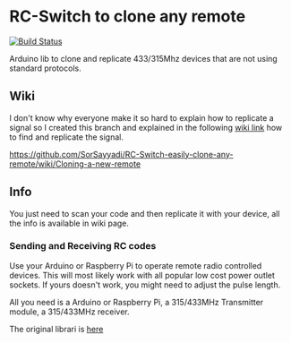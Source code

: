 # RC-Switch to clone any remote
[![Build Status](https://travis-ci.org/SorSayyadi/RC-Switch-easily-clone-any-remote.svg?branch=master)](https://travis-ci.org/SorSayyadi/RC-Switch-easily-clone-any-remote)

Arduino lib to clone and replicate 433/315Mhz devices that are not using standard protocols.

## Wiki
I don't know why everyone make it so hard to explain how to replicate a signal so I created this branch and explained in the following [wiki link](https://github.com/SorSayyadi/RC-Switch-easily-clone-any-remote/wiki/Cloning-a-new-remote) how to find and replicate the signal.

https://github.com/SorSayyadi/RC-Switch-easily-clone-any-remote/wiki/Cloning-a-new-remote

## Info
You just need to scan your code and then replicate it with your device, all the info is available in wiki page.

### Sending and Receiving RC codes

Use your Arduino or Raspberry Pi to operate remote radio controlled devices.
This will most likely work with all popular low cost power outlet sockets. If
yours doesn't work, you might need to adjust the pulse length.

All you need is a Arduino or Raspberry Pi, a 315/433MHz Transmitter module, a 315/433MHz receiver.

The original librari is [here](https://github.com/sui77/rc-switch)
